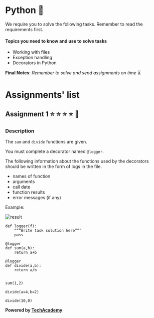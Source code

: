# Python  :snake:

We require you to solve the following tasks. Remember to read the requirements first.

#### Topics you need to know and use to solve tasks

* Working with files
* Exception handling
* Decorators in Python

**Final Notes**: *Remember to solve and send assignments on time* :hourglass_flowing_sand:

# Assignments' list 

## Assignment 1  :star:  :star:  :star:  :star:  :star2:

### Description

The ```sum``` and ```divide``` functions are given.

You must complete a decorator named ```@logger```.

The following information about the functions used by the decorators should be written in the form of logs in the file.

* names of function
* arguments
* call date
* function results
* error messages (if any)

Example:

![result](https://i.ibb.co/gtxVjnb/screenshot-docs-google-com-2020-09-03-15-37-01.png)

```
def logger(f):
    “““Write task solution here”””
    pass

@logger
def sum(a,b):
    return a+b

@logger
def divide(a,b):
    return a/b


sum(1,2)

divide(a=4,b=2)

divide(10,0)
```

**Powered by [TechAcademy](https://www.tech.edu.az/)**


